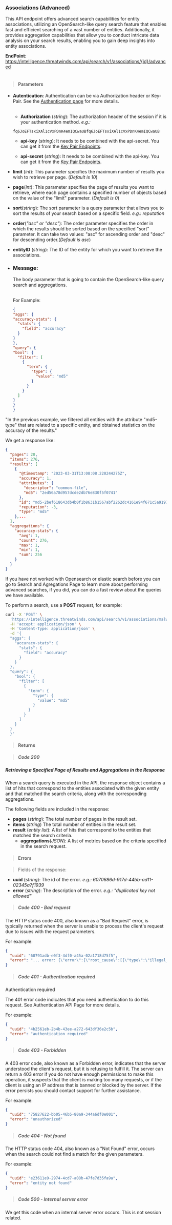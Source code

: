 <h3>Associations (Advanced)</h3>
This API endpoint offers advanced search capabilities for entity associations, utilizing an OpenSearch-like query search feature that enables fast and efficient searching of a vast number of entities. Additionally, it provides aggregation capabilities that allow you to conduct intricate data analysis on your search results, enabling you to gain deep insights into entity associations.


**EndPoint:** <https://intelligence.threatwinds.com/api/search/v1/associations/{id}/advanced><br><br>

> <h4> Parameters</h4>
  
* **Autentication**: Authentication can be via Authorization header or Key-Pair. See the [Authentication page](#) for more details.<br><br> 
  
   * **Authorization** (_string_): The authorization header of the session if it is your authentication method. _e.g.:_

    ```
    fq6JoEFTsxiXAl1cVxPDnK4emIQCwaUBfq6JoEFTsxiXAl1cVxPDnK4emIQCwaUB
    ```

  * **api-key** (_string_): It needs to be combined with the api-secret. You can get it from the [Key Pair Endpoints](#).

  * **api-secret** (_string_): It needs to be combined with the api-key. You can get it from the [Key Pair Endpoints](#).
 * **limit** (_int_): This parameter specifies the maximum number of results you wish to retrieve per page. (_Default is 10_)
  
* **page**(_int_): This parameter specifies the page of results you want to retrieve, where each page contains a specified number of objects based on the value of the "limit" parameter. (_Default is 0_)

* **sort**(_string_): The sort parameter is a query parameter that allows you to sort the results of your search based on a specific field. _e.g.: reputation_ <br>
* **order**(_"asc" or "desc"_): The order parameter specifies the order in which the results should be sorted based on the specified "sort" parameter. It can take two values: "asc" for ascending order and "desc" for descending order.(_Default is asc_)
* **entityID** (_string_): The ID of the entity for which you want to retrieve the associations.
  
* <h3>Message:</h3>
    The body parameter that is going to contain the OpenSearch-like query search and aggregations.<br><br>

    For Example:

    ```json
   {
  "aggs": {
    "accuracy-stats": {
      "stats": {
        "field": "accuracy"
      }
    }
  },
  "query": {
    "bool": {
      "filter": [
        {
          "term": {
            "type": {
              "value": "md5"
            }
          }
        }
      ]
    }
  }
  }
  ```

"In the previous example, we filtered all entities with the attribute "md5-type" that are related to a specific entity, and obtained statistics on the accuracy of the results."

We get a response like:
```json
{
  "pages": 20,
  "items": 276,
  "results": [
    {
      "@timestamp": "2023-03-31T13:08:08.220244275Z",
      "accuracy": 1,
      "attributes": {
        "descriptor": "common-file",
        "md5": "2ed56a78d957dcde2db76e830f5f0741"
      },
      "id": "md5-2bef618643db4b0f1b8631b1567abf2262dc4161e94f671c5a9197d3b22a2c52",
      "reputation": -3,
      "type": "md5"
    },...
  ],
  "aggregations": {
    "accuracy-stats": {
      "avg": 1,
      "count": 276,
      "max": 1,
      "min": 1,
      "sum": 256
    }
  }
}
```
If you have not worked with Opensearch or elastic search before you can go to <a id="./Search_and_Agg/QUERY.md" >Search</a> and <a id="./Search_and_Agg/AGGREGATIONS.md">Agregations Page</a> to learn more about performing advanced searches, if you did, you can do a fast review about the queries we have available.

To perform a search, use a **POST**</span> request, for example:

```bash
curl -X 'POST' \
  'https://intelligence.threatwinds.com/api/search/v1/associations/malware-efefabf74562def7d4fba5e384896ef59a08ba45b54c98fb98a3772f96a6d3cb/advanced' \
  -H 'accept: application/json' \
  -H 'Content-Type: application/json' \
  -d '{
  "aggs": {
    "accuracy-stats": {
      "stats": {
        "field": "accuracy"
      }
    }
  },
  "query": {
    "bool": {
      "filter": [
        {
          "term": {
            "type": {
              "value": "md5"
            }
          }
        }
      ]
    }
  }
  }'
```

><h4>Returns</h4>

> <h5>Code 200</h5>

<h5>Retrieving a Specified Page of Results and Aggregations in the Response</h5>

When a search query is executed in the API, the response object contains a list of hits that correspond to the entities associated with the given entity and that matched the search criteria, along with the corresponding aggregations.

The following fields are included in the response:

* **pages** (_string_):  The total number of pages in the result set.<br>
* **items** (_string_) The total number of entities in the result set.
* **result** (_entity list_):  A list of hits that correspond to the entities that matched the search criteria.
  * **aggregations**(_JSON_):  A list of metrics based on the criteria specified in the search request.


><h4>Errors</h4>

>Fields of the response:

* **uuid** (_string_): The id of the error. _e.g.: 6070686d-917d-44bb-ad11-02345a7f1939_
* **error** (_string_): The description of the error. _e.g.: "duplicated key not allowed"_

> <h5> Code 400 - Bad request</h5>

The HTTP status code 400, also known as a "Bad Request" error, is typically returned when the server is unable to process the client's request due to issues with the request parameters.

For example:

```json
{
  "uuid": "60791adb-e0f3-4df0-a45a-02a1718d75f5",
  "error": "... error: {\"error\":{\"root_cause\":[{\"type\":\"illegal_argument_exception\",\"reason\":\"query malformed, empty clause found at [1:131]\"}],\"type\":\"illegal_argument_exception\",\"reason\":\"query malformed, empty clause found at [1:131]\"},\"status\":400}"
}
```
> <h5> Code 401 - Authentication required
Authentication required</h5>

The 401 error code indicates that you need authentication to do this request. See <a> Authentication API Page</a> for more details.

For example:

```json
{
  "uuid": "4b2561eb-2b4b-43ee-a272-643df36e2c5b",
  "error": "authentication required"
}
```

> <h5> Code 403 - Forbidden</h5>
A 403 error code, also known as a Forbidden error, indicates that the server understood the client's request, but it is refusing to fulfill it. The server can return a 403 error if you do not have enough permissions to make this operation, it suspects that the client is making too many requests, or if the client is using an IP address that is banned or blocked by the server. If the error persists you should contact support for further assistance.

For example:
```json
{
  "uuid": "75827622-bb05-46b5-80a9-344a6df0e001",
  "error": "unauthorized"
}
```


> <h5> Code 404 - Not found</h5>

The HTTP status code 404, also known as a "Not Found" error, occurs when the search could not find a match for the given parameters.

For example:

```json
{
  "uuid": "e23611e9-2974-4cd7-a08b-47fe7d35fa9a",
  "error": "entity not found"
}
```
> <h5> Code 500 - Internal server error</h5>
We get this code when an internal server error occurs. This is not session related.